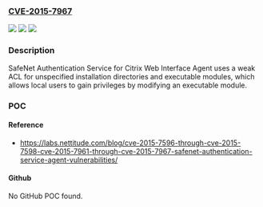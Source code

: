 ### [CVE-2015-7967](https://cve.mitre.org/cgi-bin/cvename.cgi?name=CVE-2015-7967)
![](https://img.shields.io/static/v1?label=Product&message=n%2Fa&color=blue)
![](https://img.shields.io/static/v1?label=Version&message=n%2Fa&color=blue)
![](https://img.shields.io/static/v1?label=Vulnerability&message=n%2Fa&color=brighgreen)

### Description

SafeNet Authentication Service for Citrix Web Interface Agent uses a weak ACL for unspecified installation directories and executable modules, which allows local users to gain privileges by modifying an executable module.

### POC

#### Reference
- https://labs.nettitude.com/blog/cve-2015-7596-through-cve-2015-7598-cve-2015-7961-through-cve-2015-7967-safenet-authentication-service-agent-vulnerabilities/

#### Github
No GitHub POC found.

